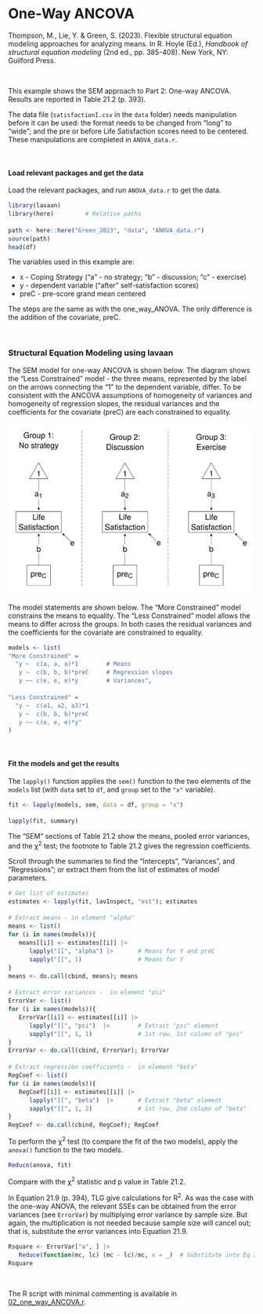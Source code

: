 # One-Way ANCOVA


Thompson, M., Lie, Y. & Green, S. (2023). Flexible structural equation
modeling approaches for analyzing means. In R. Hoyle (Ed.), *Handbook of
structural equation modeling* (2nd ed., pp. 385-408). New York, NY:
Guilford Press.

<br />

This example shows the SEM approach to Part 2: One-way ANCOVA. Results
are reported in Table 21.2 (p. 393).

The data file (`satisfactionI.csv` in the `data` folder) needs
manipulation before it can be used: the format needs to be changed from
“long” to “wide”; and the pre or before Life Satisfaction scores need to
be centered. These manipulations are completed in `ANOVA_data.r`.

<br />

#### Load relevant packages and get the data

Load the relevant packages, and run `ANOVA_data.r` to get the data.

``` r
library(lavaan)
library(here)         # Relative paths

path <- here::here("Green_2023", "data", "ANOVA_data.r")
source(path)
head(df)
```

The variables used in this example are:

- x - Coping Strategy (“a” - no strategy; “b” - discussion; “c” -
  exercise)
- y - dependent variable (“after” self-satisfaction scores)
- preC - pre-score grand mean centered

The steps are the same as with the one_way_ANOVA. The only difference is
the addition of the covariate, preC.

<br />

### Structural Equation Modeling using **lavaan**

The SEM model for one-way ANCOVA is shown below. The diagram shows the
“Less Constrained” model - the three means, represented by the label on
the arrows connecting the “1” to the dependent variable, differ. To be
consistent with the ANCOVA assumptions of homogeneity of variances and
homogeneity of regression slopes, the residual variances and the
coefficients for the covariate (preC) are each constrained to equality.

<img src="images/one_way_ANCOVA.svg" data-fig-align="left" />

The model statements are shown below. The “More Constrained” model
constrains the means to equality. The “Less Constrained” model allows
the means to differ across the groups. In both cases the residual
variances and the coefficients for the covariate are constrained to
equality.

``` r
models <- list(
"More Constrained" =
  "y ~  c(a, a, a)*1        # Means
   y ~  c(b, b, b)*preC     # Regression slopes
   y ~~ c(e, e, e)*y        # Variances",

"Less Constrained" =
  "y ~  c(a1, a2, a3)*1
   y ~  c(b, b, b)*preC
   y ~~ c(e, e, e)*y"
)
```

<br />

#### Fit the models and get the results

The `lapply()` function applies the `sem()` function to the two elements
of the `models` list (with `data` set to `df`, and `group` set to the
`"x"` variable).

``` r
fit <- lapply(models, sem, data = df, group = "x")

lapply(fit, summary)
```

The “SEM” sections of Table 21.2 show the means, pooled error variances,
and the $\upchi$<sup>2</sup> test; the footnote to Table 21.2 gives the
regression coefficients.

Scroll through the summaries to find the “Intercepts”, “Variances”, and
“Regressions”; or extract them from the list of estimates of model
parameters.

``` r
# Get list of estimates
estimates <- lapply(fit, lavInspect, "est"); estimates

# Extract means - in element "alpha"
means <- list()
for (i in names(models)){
   means[[i]] <- estimates[[i]] |>
      lapply("[[", "alpha") |>       # Means for Y and preC
      sapply("[[", 1)                # Means for Y
}
means <- do.call(cbind, means); means

# Extract error variances -  in element "psi"
ErrorVar <- list()
for (i in names(models)){
   ErrorVar[[i]] <- estimates[[i]] |>
      lapply("[[", "psi")  |>        # Extract "psi" element
      sapply("[[", 1, 1)             # 1st row, 1st column of "psi"
}
ErrorVar <- do.call(cbind, ErrorVar); ErrorVar

# Extract regression coefficients -  in element "beta"
RegCoef <- list()
for (i in names(models)){
   RegCoef[[i]] <- estimates[[i]] |>
      lapply("[[", "beta")  |>       # Extract "beta" element
      sapply("[[", 1, 2)             # 1st row, 2nd column of "beta"
}
RegCoef <- do.call(cbind, RegCoef); RegCoef
```

To perform the $\upchi$<sup>2</sup> test (to compare the fit of the two
models), apply the `anova()` function to the two models.

``` r
Reduce(anova, fit)
```

Compare with the $\upchi$<sup>2</sup> statistic and p value in Table
21.2.

In Equation 21.9 (p. 394), TLG give calculations for R<sup>2</sup>. As
was the case with the one-way ANOVA, the relevant SSEs can be obtained
from the error variances (see `ErrorVar`) by multiplying error variance
by sample size. But again, the multiplication is not needed because
sample size will cancel out; that is, substitute the error variances
into Equation 21.9.

``` r
Rsquare <- ErrorVar["a", ] |>
   Reduce(function(mc, lc) (mc - lc)/mc, x = _)  # Substitute into Eq 21.9
Rsquare
```

<br />

The R script with minimal commenting is available in
[02_one_way_ANCOVA.r](02_one_way_ANCOVA.r).

